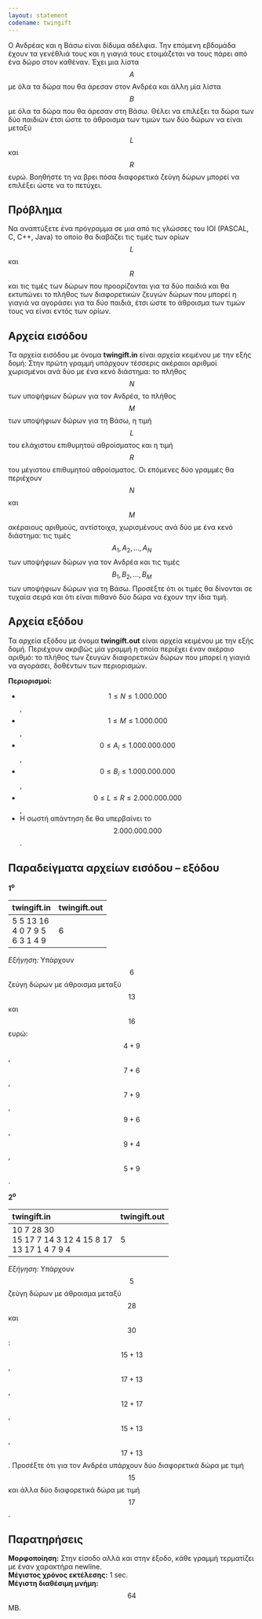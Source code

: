 ```yaml
---
layout: statement
codename: twingift
---
```


Ο Ανδρέας και η Βάσω είναι δίδυμα αδέλφια. Την επόμενη εβδομάδα έχουν τα γενέθλιά τους και η γιαγιά τους ετοιμάζεται να τους πάρει από ένα δώρο στον καθέναν. Έχει μια λίστα $$A$$ με όλα τα δώρα που θα άρεσαν στον Ανδρέα και άλλη μία λίστα $$B$$ με όλα τα δώρα που θα άρεσαν στη Βάσω. Θέλει να επιλέξει τα δώρα των δύο παιδιών έτσι ώστε το άθροισμα των τιμών των δύο δώρων να είναι μεταξύ $$L$$ και $$R$$ ευρώ. Βοηθήστε τη να βρει πόσα διαφορετικά ζεύγη δώρων μπορεί να επιλέξει ώστε να το πετύχει.

## Πρόβλημα

Να αναπτύξετε ένα πρόγραμμα σε μια από τις γλώσσες του IOI (PASCAL, C, C++, Java) το οποίο θα διαβάζει τις τιμές των ορίων $$L$$ και $$R$$ και τις τιμές των δώρων που προορίζονται για τα δύο παιδιά και θα εκτυπώνει το πλήθος των διαφορετικών ζευγών δώρων που μπορεί η γιαγιά να αγοράσει για τα δύο παιδιά, έτσι ώστε το άθροισμα των τιμών τους να είναι εντός των ορίων.

## Αρχεία εισόδου

Τα αρχεία εισόδου με όνομα **twingift.in** είναι αρχεία κειμένου με την εξής δομή: Στην πρώτη γραμμή υπάρχουν τέσσερις ακέραιοι αριθμοί
χωρισμένοι ανά δύο με ένα κενό διάστημα: το πλήθος $$N$$ των υποψήφιων δώρων για τον Ανδρέα, το πλήθος $$M$$ των υποψήφιων δώρων για τη Βάσω, η τιμή $$L$$ του ελάχιστου επιθυμητού αθροίσματος και η τιμή $$R$$ του μέγιστου επιθυμητού αθροίσματος. Οι επόμενες δύο γραμμές θα περιέχουν $$N$$ και $$M$$ ακέραιους αριθμούς, αντίστοιχα, χωρισμένους ανά δύο με ένα κενό διάστημα: τις τιμές $$A_1, A_2, \ldots , A_N$$ των υποψήφιων δώρων για τον Ανδρέα και τις τιμές $$B_1, B_2, \ldots , B_M$$ των υποψήφιων δώρων για τη Βάσω. Προσέξτε ότι οι τιμές θα δίνονται σε τυχαία σειρά και ότι είναι πιθανό δύο δώρα να έχουν την ίδια τιμή.

## Αρχεία εξόδου

Τα αρχεία εξόδου με όνομα **twingift.out** είναι αρχεία κειμένου με την εξής δομή. Περιέχουν ακριβώς μία γραμμή η οποία περιέχει έναν ακέραιο αριθμό: το πλήθος των ζευγών διαφορετικών δώρων που μπορεί η γιαγιά να αγοράσει, δοθέντων των περιορισμών.

**Περιορισμοί:**
 - $$1 ≤ Ν ≤ 1.000.000$$,
 - $$1 ≤ Μ ≤ 1.000.000$$,
 - $$0 ≤ A_i ≤ 1.000.000.000$$,
 - $$0 ≤ B_i ≤ 1.000.000.000$$,
 - $$0 ≤ L ≤ R ≤ 2.000.000.000$$,
 - Η σωστή απάντηση δε θα υπερβαίνει το $$2.000.000.000$$.

## Παραδείγματα αρχείων εισόδου – εξόδου

**1<sup>o</sup>**

| **twingift.in**      | **twingift.out** |
| :--- | :--- |
| 5 5 13 16 <br> 4 0 7 9 5 <br> 6 3 1 4 9 | 6 |

*Εξήγηση:* Υπάρχουν $$6$$ ζεύγη δώρων με άθροισμα μεταξύ $$13$$ και $$16$$ ευρώ: $$4+9$$, $$7+6$$, $$7+9$$, $$9+6$$, $$9+4$$, $$5+9$$.

**2<sup>o</sup>**

| **twingift.in**      | **twingift.out** |
| :--- | :--- |
| 10 7 28 30 <br> 15 17 7 14 3 12 4 15 8 17 <br> 13 17 1 4 7 9 4 | 5 |

*Εξήγηση:* Yπάρχουν $$5$$ ζεύγη δώρων με άθροισμα μεταξύ $$28$$ και $$30$$: $$15+13$$, $$17+13$$, $$12+17$$, $$15+13$$, $$17+13$$. Προσέξτε ότι για τον Ανδρέα υπάρχουν δύο διαφορετικά δώρα με τιμή $$15$$ και άλλα δύο διαφορετικά δώρα με τιμή $$17$$.

## Παρατηρήσεις

**Μορφοποίηση:** Στην είσοδο αλλά και στην έξοδο, κάθε γραμμή τερματίζει με έναν χαρακτήρα newline. <br>
**Μέγιστος χρόνος εκτέλεσης:** 1 sec. <br>
**Μέγιστη διαθέσιμη μνήμη:** $$64$$ MB. 
